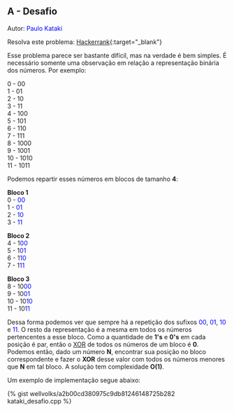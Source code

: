 ## A - Desafio
<div id="desafio"></div>

Autor: <font color = "blue">Paulo Kataki</font>

Resolva este problema: [Hackerrank][hackerrank-a]{:target="_blank"}

Esse problema parece ser bastante difícil, mas na verdade é bem simples. É necessário somente uma observação em relação a representação binária dos números. Por exemplo:

0 -   00<br>
1 -   01<br>
2 -   10<br>
3 -   11<br>
4 -   100<br>
5 -   101<br>
6 -   110<br>
7 -   111<br>
8 -   1000<br>
9 -   1001<br>
10 - 1010<br>
11 - 1011<br>

Podemos repartir esses números em blocos de tamanho **4**:

**Bloco 1**<br>
0 -  <span style="color:blue">00</span><br>
1 - <span style="color:blue">01</span><br>
2 - <span style="color:blue">10</span><br>
3 - <span style="color:blue">11</span><br>

**Bloco 2**<br>
4 - 1<span style="color:blue">00</span><br>
5 - 1<span style="color:blue">01</span><br>
6 - 1<span style="color:blue">10</span><br>
7 - 1<span style="color:blue">11</span><br>

**Bloco 3**<br>
8 -   10<span style="color:blue">00</span><br>
9 -   10<span style="color:blue">01</span><br>
10 - 10<span style="color:blue">10</span><br>
11 - 10<span style="color:blue">11</span><br>


Dessa forma podemos ver que sempre há a repetição dos sufixos <span style="color:blue"> 00</span>, <span style="color:blue">01</span>, <span style="color:blue">10</span> e <span style="color:blue">11</span>. O resto da representação é a mesma em todos os números pertencentes a esse bloco. Como a quantidade de **1's** e **0's** em cada posição é par, então o [XOR] de todos os números de um bloco é **0**. Podemos então, dado um número **N**, encontrar sua posição no bloco correspondente e fazer o **XOR** desse valor com todos os números menores que **N** em tal bloco. A solução tem complexidade **O(1)**.

Um exemplo de implementação segue abaixo:

{% gist wellvolks/a2b00cd380975c9db81246148725b282 kataki_desafio.cpp %}

[XOR]: https://hackernoon.com/xor-the-magical-bit-wise-operator-24d3012e
[hackerrank-a]: https://www.hackerrank.com/contests/2-competicao-de-programacao-infufg-20182/challenges/desafio
